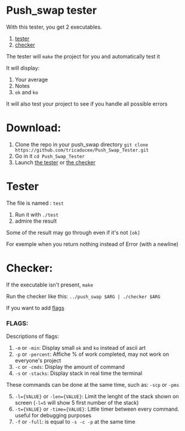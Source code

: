 # Push_swap tester
With this tester, you get 2 executables.
  1. [tester](https://github.com/Miniflint/Push_Swap_Tester/README.md#Tester)
  2. [checker](https://github.com/Miniflint/Push_Swap_Tester/README.md#Checker)

The tester will `make` the project for you and automatically test it

It will display:
  1. Your average
  2. Notes
  3. `ok` and `ko`

It will also test your project to see if you handle all possible errors

# Download:
  1. Clone the repo in your push_swap directory `git clone https://github.com/tricaducee/Push_Swap_Tester.git`
  2. Go in it `cd Push_Swap_Tester`
  4. Launch [the tester](https://github.com/Miniflint/Push_Swap_Tester/README.md#Tester) or [the checker](https://github.com/Miniflint/Push_Swap_Tester/README.md#Checker)

# Tester
The file is named : `test`
  1. Run it with `./test`
  2. admire the result

Some of the result may go through even if it's not `[ok]`

For exemple when you return nothing instead of Error (with a newline)

# Checker:
If the executable isn't present, `make`

Run the checker like this: `../push_swap $ARG | ./checker $ARG`

If you want to add [flags](https://github.com/Miniflint/Push_Swap_Tester/README.md#flags)

### FLAGS:
Descriptions of flags:
  1. `-m` or `-min`: Display small `ok` and `ko` instead of ascii art
  2. `-p` or `-percent`: Affiche % of work completed, may not work on everyone's project
  3. `-c` or `-cmds`: Display the amount of command
  4. `-s` or `-stacks`: Display stack in real time the terminal

These commands can be done at the same time, such as: `-scp` or `-pms`

  5. `-l={VALUE}` or `-len={VALUE}`: Limit the lenght of the stack shown on screen (`-l=5` will show 5 first number of the stack)
  6. `-t={VALUE}` or `-time={VALUE}`: Little timer between every command. useful for debugging purposes
  7. `-f` or `-full`: is equal to `-s -c -p` at the same time
